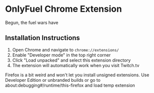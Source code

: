 # OnlyFuel Chrome Extension
Begun, the fuel wars have
## Installation Instructions

1. Open Chrome and navigate to `chrome://extensions/`
2. Enable "Developer mode" in the top right corner
3. Click "Load unpacked" and select this extension directory
4. The extension will automatically work when you visit Twitch.tv


Firefox is a bit weird and won't let you install unsigned extensions. Use Developer Edition or unbranded builds or go to about:debugging#/runtime/this-firefox and load temp extension

